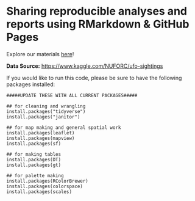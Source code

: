 # Sharing reproducible analyses and reports using RMarkdown & GitHub Pages

Explore our materials [here](https://samanthacsik.github.io/RLadiesSB-sharing-analyses/)!

**Data Source:** https://www.kaggle.com/NUFORC/ufo-sightings 

If you would like to run this code, please be sure to have the following packages installed:

```
#####UPDATE THESE WITH ALL CURRENT PACKAGES#####

## for cleaning and wrangling
install.packages("tidyverse")
install.packages("janitor")

## for map making and general spatial work
install.packages(leaflet)
install.packages(mapview)
install.packages(sf)

## for making tables
install.packages(DT)
install.packages(gt)

## for palette making
install.packages(RColorBrewer)
install.packages(colorspace)
install.packages(scales)
```
